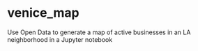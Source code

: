 # venice_map
Use Open Data to generate a map of active businesses in an LA neighborhood in a Jupyter notebook
